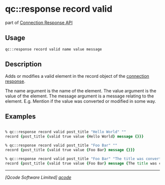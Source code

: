 qc::response record valid
===========

part of [Connection Response API](../response_api.md)

Usage
-----
`qc::response record valid name value message`

Description
-----------
Adds or modifies a valid element in the record object of the [connection response](../connection-response.md).

The name argument is the name of the element.
The value argument is the value of the element.
The message argument is a message relating to the element. E.g. Mention if the value was converted or modified in some way.

Examples
--------
```tcl

% qc::response record valid post_title "Hello World" ""
record {post_title {valid true value {Hello World} message {}}}

% qc::response record valid post_title "Foo Bar" ""
record {post_title {valid true value {Foo Bar} message {}}}

% qc::response record valid post_title "Foo Bar" "The title was converted to proper case."
record {post_title {valid true value {Foo Bar} message {The title was converted to proper case.}}}

```

----------------------------------
*[Qcode Software Limited] [qcode]*

[qcode]: http://www.qcode.co.uk "Qcode Software"